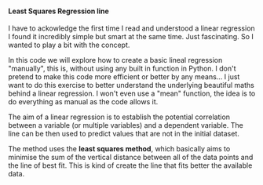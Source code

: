 #### **Least Squares Regression line**

I have to ackowledge the first time I read and understood a linear regression I found it incredibly simple but smart at the same time. Just fascinating. So I wanted to play a bit with the concept.

In this code we will explore how to create a basic lineal regression "manually", this is, without using any built in function in Python. I don't pretend to make this code more efficient or better by any means... I just want to do this exercise to better understand the underlying beautiful maths behind a linear regression. I won't even use a "mean" function, the idea is to do everything as manual as the code allows it.

The aim of a linear regression is to establish the potential correlation between a variable (or multiple variables) and a dependent variable. The line can be then used to predict values that are not in the initial dataset.

The method uses the **least squares method**, which basically aims to minimise the sum of the vertical distance between all of the data points and the line of best fit. This is kind of create the line that fits better the available data. 
